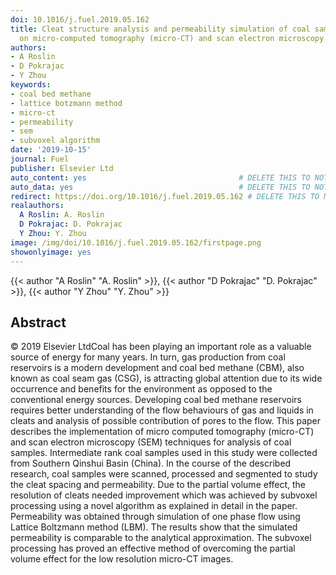 ```yaml
---
doi: 10.1016/j.fuel.2019.05.162
title: Cleat structure analysis and permeability simulation of coal samples based
  on micro-computed tomography (micro-CT) and scan electron microscopy (SEM) technology
authors:
- A Roslin
- D Pokrajac
- Y Zhou
keywords:
- coal bed methane
- lattice botzmann method
- micro-ct
- permeability
- sem
- subvoxel algorithm
date: '2019-10-15'
journal: Fuel
publisher: Elsevier Ltd
auto_content: yes                                  # DELETE THIS TO NOT AUTO GENERATE CONTENT
auto_data: yes                                     # DELETE THIS TO NOT AUTO GENERATE METADATA
redirect: https://doi.org/10.1016/j.fuel.2019.05.162 # DELETE THIS TO NOT REDIRECT
realauthors:
  A Roslin: A. Roslin
  D Pokrajac: D. Pokrajac
  Y Zhou: Y. Zhou
image: /img/doi/10.1016/j.fuel.2019.05.162/firstpage.png
showonlyimage: yes
---
```

{{< author "A Roslin" "A. Roslin" >}}, {{< author "D Pokrajac" "D. Pokrajac" >}}, {{< author "Y Zhou" "Y. Zhou" >}}

## Abstract
© 2019 Elsevier LtdCoal has been playing an important role as a valuable source of energy for many years. In turn, gas production from coal reservoirs is a modern development and coal bed methane (CBM), also known as coal seam gas (CSG), is attracting global attention due to its wide occurrence and benefits for the environment as opposed to the conventional energy sources. Developing coal bed methane reservoirs requires better understanding of the flow behaviours of gas and liquids in cleats and analysis of possible contribution of pores to the flow. This paper describes the implementation of micro computed tomography (micro-CT) and scan electron microscopy (SEM) techniques for analysis of coal samples. Intermediate rank coal samples used in this study were collected from Southern Qinshui Basin (China). In the course of the described research, coal samples were scanned, processed and segmented to study the cleat spacing and permeability. Due to the partial volume effect, the resolution of cleats needed improvement which was achieved by subvoxel processing using a novel algorithm as explained in detail in the paper. Permeability was obtained through simulation of one phase flow using Lattice Boltzmann method (LBM). The results show that the simulated permeability is comparable to the analytical approximation. The subvoxel processing has proved an effective method of overcoming the partial volume effect for the low resolution micro-CT images.

